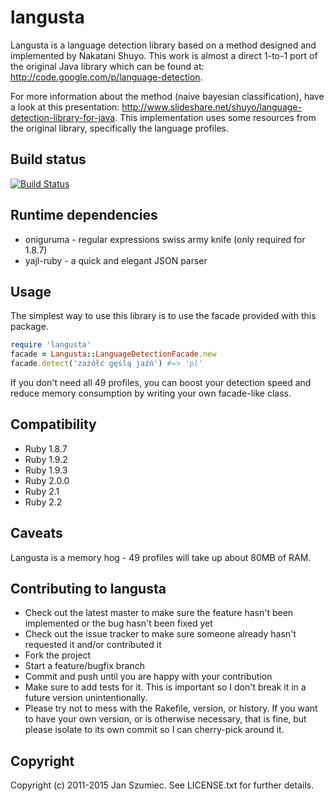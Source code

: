 # langusta

Langusta is a language detection library based on a method designed and implemented by Nakatani Shuyo. This work is almost a direct 1-to-1 port of the original Java library which can be found at: http://code.google.com/p/language-detection.

For more information about the method (naive bayesian classification), have a look at this presentation: http://www.slideshare.net/shuyo/language-detection-library-for-java. This implementation uses some resources from the original library, specifically the language profiles.

## Build status

[![Build Status](https://secure.travis-ci.org/jasiek/langusta.png?branch=master)](http://travis-ci.org/jasiek/langusta)

## Runtime dependencies

* oniguruma - regular expressions swiss army knife (only required for 1.8.7)
* yajl-ruby - a quick and elegant JSON parser

## Usage

The simplest way to use this library is to use the facade provided with this package.

```ruby
require 'langusta'
facade = Langusta::LanguageDetectionFacade.new
facade.detect('zażółć gęślą jaźń') #=> 'pl'
```

If you don't need all 49 profiles, you can boost your detection speed and reduce memory consumption by writing your own facade-like class.

## Compatibility

* Ruby 1.8.7
* Ruby 1.9.2
* Ruby 1.9.3
* Ruby 2.0.0
* Ruby 2.1
* Ruby 2.2

## Caveats

Langusta is a memory hog - 49 profiles will take up about 80MB of RAM.

## Contributing to langusta
 
* Check out the latest master to make sure the feature hasn't been implemented or the bug hasn't been fixed yet
* Check out the issue tracker to make sure someone already hasn't requested it and/or contributed it
* Fork the project
* Start a feature/bugfix branch
* Commit and push until you are happy with your contribution
* Make sure to add tests for it. This is important so I don't break it in a future version unintentionally.
* Please try not to mess with the Rakefile, version, or history. If you want to have your own version, or is otherwise necessary, that is fine, but please isolate to its own commit so I can cherry-pick around it.

## Copyright

Copyright (c) 2011-2015 Jan Szumiec. See LICENSE.txt for further details.


